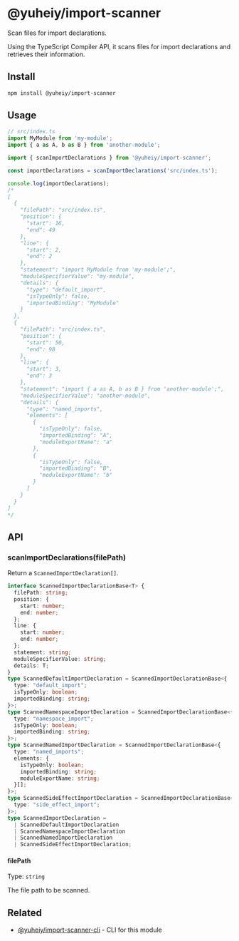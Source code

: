 # @yuheiy/import-scanner

Scan files for import declarations.

Using the TypeScript Compiler API, it scans files for import declarations and retrieves their information.

## Install

```sh
npm install @yuheiy/import-scanner
```

## Usage

```ts
// src/index.ts
import MyModule from 'my-module';
import { a as A, b as B } from 'another-module';
```

```ts
import { scanImportDeclarations } from '@yuheiy/import-scanner';

const importDeclarations = scanImportDeclarations('src/index.ts');

console.log(importDeclarations);
/*
[
  {
    "filePath": "src/index.ts",
    "position": {
      "start": 16,
      "end": 49
    },
    "line": {
      "start": 2,
      "end": 2
    },
    "statement": "import MyModule from 'my-module';",
    "moduleSpecifierValue": "my-module",
    "details": {
      "type": "default_import",
      "isTypeOnly": false,
      "importedBinding": "MyModule"
    }
  },
  {
    "filePath": "src/index.ts",
    "position": {
      "start": 50,
      "end": 98
    },
    "line": {
      "start": 3,
      "end": 3
    },
    "statement": "import { a as A, b as B } from 'another-module';",
    "moduleSpecifierValue": "another-module",
    "details": {
      "type": "named_imports",
      "elements": [
        {
          "isTypeOnly": false,
          "importedBinding": "A",
          "moduleExportName": "a"
        },
        {
          "isTypeOnly": false,
          "importedBinding": "B",
          "moduleExportName": "b"
        }
      ]
    }
  }
]
*/
```

## API

### scanImportDeclarations(filePath)

Return a `ScannedImportDeclaration[]`.

```ts
interface ScannedImportDeclarationBase<T> {
  filePath: string;
  position: {
    start: number;
    end: number;
  };
  line: {
    start: number;
    end: number;
  };
  statement: string;
  moduleSpecifierValue: string;
  details: T;
}
type ScannedDefaultImportDeclaration = ScannedImportDeclarationBase<{
  type: "default_import";
  isTypeOnly: boolean;
  importedBinding: string;
}>;
type ScannedNamespaceImportDeclaration = ScannedImportDeclarationBase<{
  type: "namespace_import";
  isTypeOnly: boolean;
  importedBinding: string;
}>;
type ScannedNamedImportDeclaration = ScannedImportDeclarationBase<{
  type: "named_imports";
  elements: {
    isTypeOnly: boolean;
    importedBinding: string;
    moduleExportName: string;
  }[];
}>;
type ScannedSideEffectImportDeclaration = ScannedImportDeclarationBase<{
  type: "side_effect_import";
}>;
type ScannedImportDeclaration =
  | ScannedDefaultImportDeclaration
  | ScannedNamespaceImportDeclaration
  | ScannedNamedImportDeclaration
  | ScannedSideEffectImportDeclaration;
```

#### filePath

Type: `string`

The file path to be scanned.

## Related

- [@yuheiy/import-scanner-cli](https://github.com/yuheiy/import-scanner-cli) - CLI for this module
